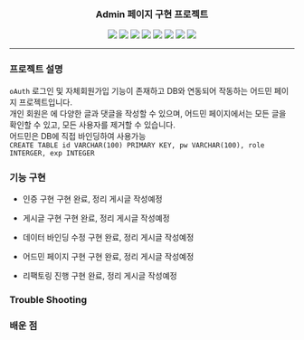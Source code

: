 <h3 align="center">Admin 페이지 구현 프로젝트</h2>
<p align="center">
<img src="https://img.shields.io/badge/-typescript-3178C6?style=for-the-badge&logo=typescript&logoColor=48a0eb">
<img src="https://img.shields.io/badge/-React-20232a?style=for-the-badge&logo=React&logoColor=61dafb">
  <img src="https://img.shields.io/badge/-Docker-2ca4e0?style=for-the-badge&logo=docker&logoColor=white">
  <img src="https://img.shields.io/badge/-mySQL-0c0b13?style=for-the-badge&logo=mysql&logoColor=white">
<img src="https://img.shields.io/badge/-Node.js-339933?style=for-the-badge&logo=nodedotjs&logoColor=white">
  <img src="https://img.shields.io/badge/-TailwindCSS-647f8d?style=for-the-badge&logo=tailwindcss&logoColor=06B6D4">
  <img src="https://img.shields.io/badge/-ZUSTAND-5c1f70?style=for-the-badge">
  <img src="https://img.shields.io/badge/-React_Query-20232a?style=for-the-badge&logo=ReactQuery&logoColor=FF4154">
</p>
<hr>

### 프로젝트 설명

`oAuth` 로그인 및 자체회원가입 기능이 존재하고 DB와 연동되어 작동하는 어드민 페이지 프로젝트입니다.<br>
개인 회원은 에 다양한 글과 댓글을 작성할 수 있으며, 어드민 페이지에서는 모든 글을 확인할 수 있고, 모든 사용자를 제거할 수 있습니다.<br>
어드민은 DB에 직접 바인딩하여 사용가능<br> `CREATE TABLE id VARCHAR(100) PRIMARY KEY, pw VARCHAR(100), role INTERGER, exp INTEGER`

### 기능 구현

-   인증 구현
    구현 완료, 정리 게시글 작성예정

-   게시글 구현
    구현 완료, 정리 게시글 작성예정

-   데이터 바인딩 수정
    구현 완료, 정리 게시글 작성예정

-   어드민 페이지 구현
    구현 완료, 정리 게시글 작성예정

-   리팩토링 진행
    구현 완료, 정리 게시글 작성예정

### Trouble Shooting

### 배운 점
